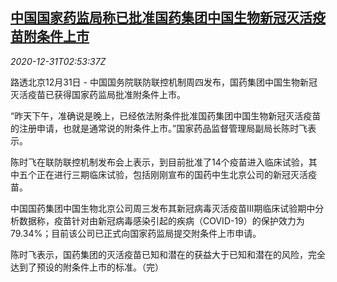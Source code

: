 <!--1609383318000-->
[中国国家药监局称已批准国药集团中国生物新冠灭活疫苗附条件上市](https://cn.reuters.com/article/china-pharm-covid-vaccine-1231-idCNKBS29507X)
------

<div><i>2020-12-31T02:53:37Z</i></div><p>路透北京12月31日 - 中国国务院联防联控机制周四发布，国药集团中国生物新冠灭活疫苗已获得国家药监局批准附条件上市。</p><p>“昨天下午，准确说是晚上，已经依法附条件批准国药集团中国生物新冠灭活疫苗的注册申请，也就是通常说的附条件上市。”国家药品监督管理局副局长陈时飞表示。</p><p>陈时飞在联防联控机制发布会上表示，到目前批准了14个疫苗进入临床试验，其中五个正在进行三期临床试验，包括刚刚宣布的国药中生北京公司的新冠灭活疫苗。</p><p>中国国药集团中国生物北京公司周三发布其新冠病毒灭活疫苗Ⅲ期临床试验期中分析数据称，疫苗针对由新冠病毒感染引起的疾病（COVID-19）的保护效力为79.34%；目前该公司已正式向国家药监局提交附条件上市申请。</p><p>陈时飞表示，国药集团的灭活疫苗已知和潜在的获益大于已知和潜在的风险，完全达到了预设的附条件上市的标准。（完）</p>
